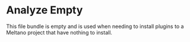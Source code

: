 # Analyze Empty

This file bundle is empty and is used when needing to install plugins to a Meltano project that have nothing to install.
